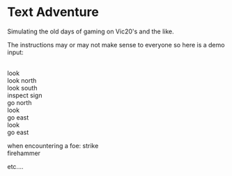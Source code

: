 Text Adventure
=================

Simulating the old days of gaming on Vic20's and the like.

The instructions may or may not make sense to everyone so here is a demo input:<br/><br/>

look<br/>
look north<br/>
look south<br/>
inspect sign<br/>
go north<br/>
look<br/>
go east<br/>
look<br/>
go east<br/>

when encountering a foe:
strike<br/>
firehammer<br/>

etc....
